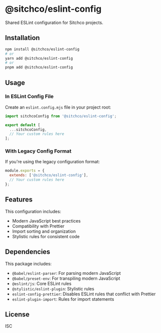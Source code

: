 # @sitchco/eslint-config

Shared ESLint configuration for Sitchco projects.

## Installation

```bash
npm install @sitchco/eslint-config
# or
yarn add @sitchco/eslint-config
# or
pnpm add @sitchco/eslint-config
```

## Usage

### In ESLint Config File

Create an `eslint.config.mjs` file in your project root:

```javascript
import sitchcoConfig from '@sitchco/eslint-config';

export default [
  ...sitchcoConfig,
  // Your custom rules here
];
```

### With Legacy Config Format

If you're using the legacy configuration format:

```javascript
module.exports = {
  extends: ['@sitchco/eslint-config'],
  // Your custom rules here
};
```

## Features

This configuration includes:

- Modern JavaScript best practices
- Compatibility with Prettier
- Import sorting and organization
- Stylistic rules for consistent code

## Dependencies

This package includes:

- `@babel/eslint-parser`: For parsing modern JavaScript
- `@babel/preset-env`: For transpiling modern JavaScript
- `@eslint/js`: Core ESLint rules
- `@stylistic/eslint-plugin`: Stylistic rules
- `eslint-config-prettier`: Disables ESLint rules that conflict with Prettier
- `eslint-plugin-import`: Rules for import statements

## License

ISC
